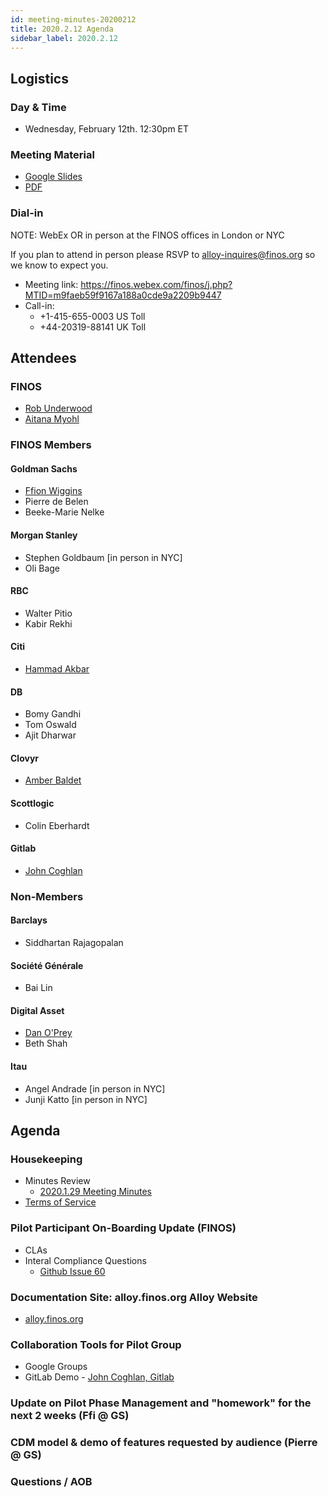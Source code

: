 ```yaml
---
id: meeting-minutes-20200212
title: 2020.2.12 Agenda
sidebar_label: 2020.2.12
---
```


## Logistics 
### Day & Time
* Wednesday, February 12th. 12:30pm ET

### Meeting Material
* [Google Slides](https://docs.google.com/presentation/d/1UxiQwU170xRdUna6nmNu7tG51JXsRk5HlrX7dfWauzs/edit#slide=id.g6eeb3f6874_0_18)
* [PDF](https://github.com/finos/alloy/blob/master/docs/meeting-minutes/%5BFINOS%5D%202020.2.12%20Pilot%20Project%20Meeting.pdf)


### Dial-in
NOTE: WebEx OR in person at the FINOS offices in London or NYC

If you plan to attend in person please RSVP to alloy-inquires@finos.org so we know to expect you.

* Meeting link: https://finos.webex.com/finos/j.php?MTID=m9faeb59f9167a188a0cde9a2209b9447
* Call-in: 
    * +1-415-655-0003 US Toll
    * +44-20319-88141 UK Toll

## Attendees 
### FINOS
* [Rob Underwood](https://github.com/brooklynrob)
* [Aitana Myohl](https://github.com/aitana16)

### FINOS Members
#### Goldman Sachs
* [Ffion Wiggins](https://github.com/ffionwiggins)
* Pierre de Belen 
* Beeke-Marie Nelke

#### Morgan Stanley
* Stephen Goldbaum [in person in NYC]
* Oli Bage

#### RBC
* Walter Pitio
* Kabir Rekhi

#### Citi
* [Hammad Akbar](https://github.com/hammadnyc)

####  DB
* Bomy Gandhi 
* Tom Oswald
* Ajit Dharwar 

#### Clovyr
* [Amber Baldet](https://github.com/amberella) 

#### Scottlogic
* Colin Eberhardt

#### Gitlab
* [John Coghlan](https://gitlab.com/johncoghlan)

### Non-Members
#### Barclays
* Siddhartan Rajagopalan

#### Société Générale
* Bai Lin 

#### Digital Asset
* [Dan O'Prey](https://github.com/danoprey)
* Beth Shah

#### Itau
* Angel Andrade [in person in NYC]
* Junji Katto [in person in NYC]


## Agenda

### Housekeeping
* Minutes Review
    * [2020.1.29 Meeting Minutes](https://github.com/finos/alloy/blob/master/docs/meeting-minutes/2020.1.29-pilot-project-minutes.md)
* [Terms of Service](https://alloy.finos.org/docs/get-involved/terms-of-service)

### Pilot Participant On-Boarding Update (FINOS)
* CLAs
* Interal Compliance Questions
    * [Github Issue 60](https://github.com/finos/alloy/issues/60)

### Documentation Site: alloy.finos.org Alloy Website
* [alloy.finos.org](alloy.finos.org)

### Collaboration Tools for Pilot Group
* Google Groups
* GitLab Demo - [John Coghlan, Gitlab](https://gitlab.com/johncoghlan) 

### Update on Pilot Phase Management and "homework" for the next 2 weeks (Ffi @ GS)

### CDM model & demo of features requested by audience (Pierre @ GS)

### Questions / AOB
